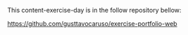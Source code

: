 This content-exercise-day is in the follow repository bellow:

https://github.com/gusttavocaruso/exercise-portfolio-web